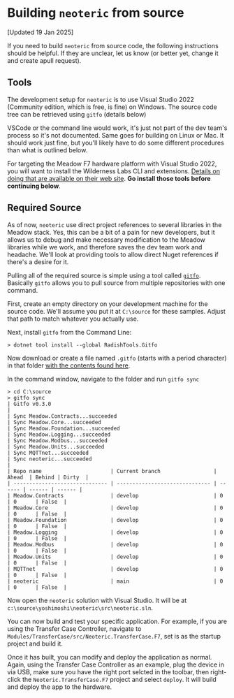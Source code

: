 # Building `neoteric` from source

[Updated 19 Jan 2025]

If you need to build `neoteric` from source code, the following instructions should be helpful.  If they are unclear, let us know (or better yet, change it and create apull request).

## Tools

The development setup for `neoteric` is to use Visual Studio 2022 (Community edition, which is free, is fine) on Windows.
The source code tree can be retrieved using `gitfo` (details below)

VSCode or the command line would work, it's just not part of the dev team's process so it's not documented.  Same goes for building on Linux or Mac.  It should work just fine, but you'll likely have to do some different procedures than what is outlined below.

For targeting the Meadow F7 hardware platform with Visual Studio 2022, you will want to install the Wilderness Labs CLI and extensions.  [Details on doing that are available on their web site](https://developer.wildernesslabs.co/Meadow/Getting_Started/MCUs/F7_Feather/).  **Go install those tools before continuing below**.

## Required Source

As of now, `neoteric` use direct project references to several libraries in the Meadow stack.  Yes, this can be a bit of a pain for new developers, but it allows us to debug and make necessary modification to the Meadow libraries while we work, and therefore saves the dev team work and headache.  We'll look at providing tools to allow direct Nuget references if there's a desire for it.

Pulling all of the required source is simple using a tool called [`gitfo`](https://github.com/adrianstevens/Gitfo).  Basically `gitfo` allows you to pull source from multiple repositories with one command.

First, create an empty directory on your development machine for the source code.  We'll assume you put it at `C:\source` for these samples.  Adjust that path to match whatever you actually use.

Next, install `gitfo` from the Command Line:

```
> dotnet tool install --global RadishTools.Gitfo
```

Now download or create a file named `.gitfo` (starts with a period character) in that folder [with the contents found here](.gitfo).

In the command window, navigate to the folder and run `gitfo sync`

```
> cd C:\source
> gitfo sync
| Gitfo v0.3.0
|
| Sync Meadow.Contracts...succeeded
| Sync Meadow.Core...succeeded
| Sync Meadow.Foundation...succeeded
| Sync Meadow.Logging...succeeded
| Sync Meadow.Modbus...succeeded
| Sync Meadow.Units...succeeded
| Sync MQTTnet...succeeded
| Sync neoteric...succeeded
|
| Repo name                      | Current branch                 | Ahead  | Behind | Dirty  |
| ------------------------------ | ------------------------------ | ------ | ------ | ------ |
| Meadow.Contracts               | develop                        | 0      | 0      | False  |
| Meadow.Core                    | develop                        | 0      | 0      | False  |
| Meadow.Foundation              | develop                        | 0      | 0      | False  |
| Meadow.Logging                 | develop                        | 0      | 0      | False  |
| Meadow.Modbus                  | develop                        | 0      | 0      | False  |
| Meadow.Units                   | develop                        | 0      | 0      | False  |
| MQTTnet                        | develop                        | 0      | 0      | False  |
| neoteric                       | main                           | 0      | 0      | False  |
```

Now open the `neoteric` solution with Visual Studio.  It will be at `c:\source\yoshimoshi\neoteric\src\neoteric.sln`.

You can now build and test your specific application.  For example, if you are using the Transfer Case Controller, navigate to `Modules/TransferCase/src/Neoteric.TransferCase.F7`, set is as the startup project and build it.

Once it has built, you can modify and deploy the application as normal.  Again, using the Transfer Case Controller as an example, plug the device in via USB, make sure you have the right port selcted in the toolbar, then right-click the `Neoteric.TransferCase.F7` project and select `deploy`.  It will build and deploy the app to the hardware.
